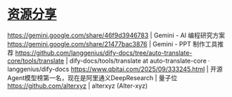 # [资源分享](https://github.com/alterxyz/gitblog/issues/14)

https://gemini.google.com/share/46f9d3946783 | ‎Gemini - AI 编程研究方案
https://gemini.google.com/share/21477bac3876 | ‎Gemini - PPT 制作工具推荐
https://github.com/langgenius/dify-docs/tree/auto-translate-core/tools/translate | dify-docs/tools/translate at auto-translate-core · langgenius/dify-docs
https://www.qbitai.com/2025/09/333245.html | 开源Agent模型榜第一名，现在是阿里通义DeepResearch | 量子位
https://github.com/alterxyz | alterxyz (Alter-xyz)
